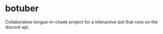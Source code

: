# botuber
Collaborative tongue-in-cheek project for a interactive bot that runs on the discord api.
